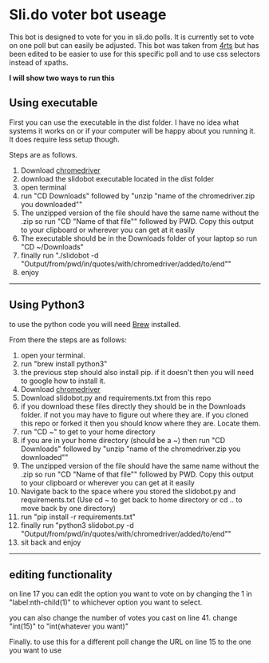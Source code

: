 # Sli.do voter bot useage #

This bot is designed to vote for you in sli.do polls. It is currently set to vote on one poll but can easily be adjusted. This bot was taken from [4rts](https://github.com/4rts/slido-bot/blob/master/slidobot.py) but has been edited to be easier to use for this specific poll and to use css selectors instead of xpaths. 

**I will show two ways to run this**


## Using executable ##

First you can use the executable in the dist folder. I have no idea what systems it works on or if your computer will be happy about you running it. It does require less setup though.

Steps are as follows.

1. Download [chromedriver](https://chromedriver.chromium.org/)
2. download the slidobot executable located in the dist folder
3. open terminal
4. run "CD Downloads" followed by "unzip "name of the chromedriver.zip you downloaded"" 
5. The unzipped version of the file should have the same name without the .zip so run "CD "Name of that file"" followed by PWD. Copy this output to your clipboard or wherever you can get at it easily
6. The executable should be in the Downloads folder of your laptop so run "CD ~/Downloads" 
7. finally run "./slidobot -d "Output/from/pwd/in/quotes/with/chromedriver/added/to/end""
8. enjoy

---

## Using Python3 ##

to use the python code you will need [Brew](https://brew.sh/) installed.

From there the steps are as follows:

1. open your terminal.
2. run "brew install python3"
3. the previous step should also install pip. if it doesn't then you will need to google how to install it.
4. Download [chromedriver](https://chromedriver.chromium.org/)
5. Download slidobot.py and requirements.txt from this repo
6. if you download these files directly they should be in the Downloads folder. if not you may have to figure out where they are. if you cloned this repo or forked it then you should know where they are. Locate them.
7. run "CD ~"  to get to your home directory
8. if you are in your home directory (should be a ~) then run "CD Downloads" followed by "unzip "name of the chromedriver.zip you downloaded"" 
9. The unzipped version of the file should have the same name without the .zip so run "CD "Name of that file"" followed by PWD. Copy this output to your clipboard or wherever you can get at it easily
10. Navigate back to the space where you stored the slidobot.py and requirements.txt (Use cd ~ to get back to home directory or cd .. to move back by one directory)
11. run "pip install -r requirements.txt"
12. finally run "python3 slidobot.py -d "Output/from/pwd/in/quotes/with/chromedriver/added/to/end"" 
13. sit back and enjoy

--- 

## editing functionality ##

on line 17 you can edit the option you want to vote on by changing the 1 in "label:nth-child(1)" to whichever option you want to select.

you can also change the number of votes you cast on line 41. change "int(15)" to "int(whatever you want)"

Finally. to use this for a different poll change the URL on line 15 to the one you want to use